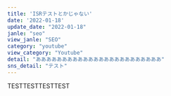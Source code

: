 ```yaml
---
title: 'ISRテストとかじゃない'
date: '2022-01-18'
update_date: "2022-01-18"
janle: "seo"
view_janle: "SEO"
category: "youtube"
view_category: "Youtube"
detail: "ああああああああああああああああああああああああ"
sns_detail: "テスト"
---
```


TESTTESTTESTTEST
